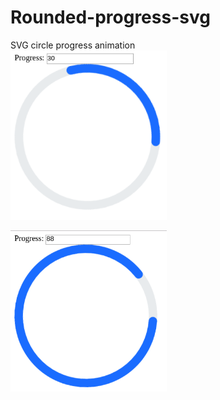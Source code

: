 # Rounded-progress-svg
SVG circle progress animation
<br>
<img src='https://github.com/wwiechorek/Rounded-progress-svg/blob/master/preview30.png?raw=true' width='250px;'>

<img src='https://github.com/wwiechorek/Rounded-progress-svg/blob/master/preview88.png?raw=true' width='250px;'>
